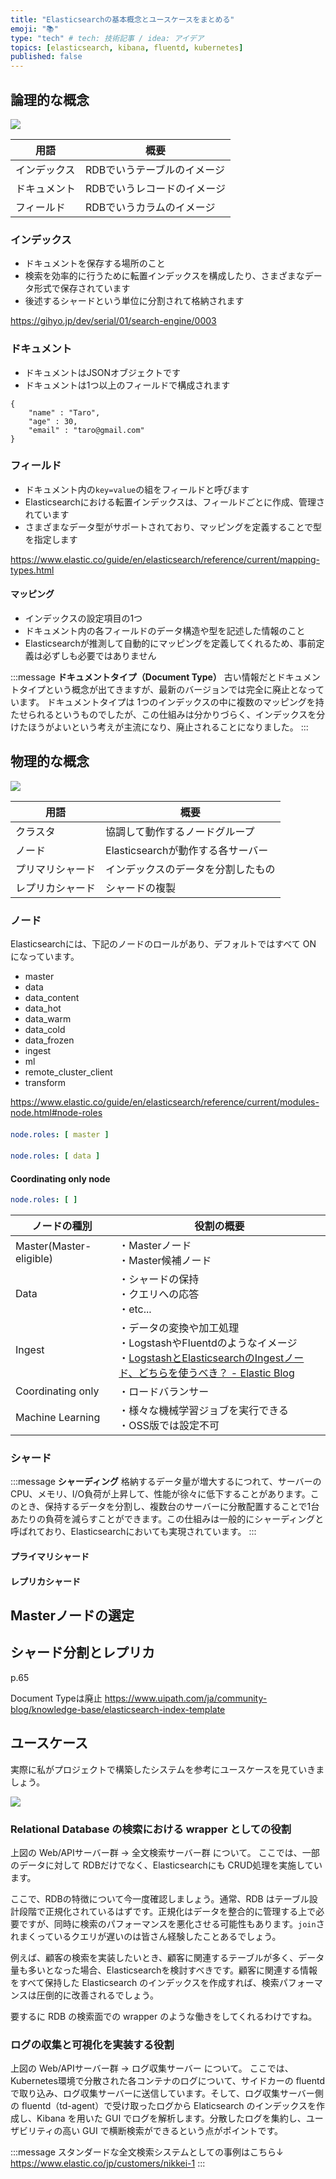 ```yaml
---
title: "Elasticsearchの基本概念とユースケースをまとめる"
emoji: "📚"
type: "tech" # tech: 技術記事 / idea: アイデア
topics: [elasticsearch, kibana, fluentd, kubernetes]
published: false
---
```



## 論理的な概念

![](/images/elasticsearch/elasticsearch-0.drawio.png)

|  用語      | 概要                        | 
| -------- | --------------------------- | 
| インデックス    | RDBでいうテーブルのイメージ | 
| ドキュメント | RDBでいうレコードのイメージ | 
| フィールド    | RDBでいうカラムのイメージ   | 

### インデックス
* ドキュメントを保存する場所のこと
* 検索を効率的に行うために転置インデックスを構成したり、さまざまなデータ形式で保存されています
* 後述するシャードという単位に分割されて格納されます

https://gihyo.jp/dev/serial/01/search-engine/0003

### ドキュメント
* ドキュメントはJSONオブジェクトです
* ドキュメントは1つ以上のフィールドで構成されます

```json:example
{
    "name" : "Taro",
    "age" : 30,
    "email" : "taro@gmail.com"
}
```

### フィールド
* ドキュメント内の`key=value`の組をフィールドと呼びます
* Elasticsearchにおける転置インデックスは、フィールドごとに作成、管理されています
* さまざまなデータ型がサポートされており、マッピングを定義することで型を指定します

https://www.elastic.co/guide/en/elasticsearch/reference/current/mapping-types.html

#### マッピング
* インデックスの設定項目の1つ
* ドキュメント内の各フィールドのデータ構造や型を記述した情報のこと
* Elasticsearchが推測して自動的にマッピングを定義してくれるため、事前定義は必ずしも必要ではありません

:::message
**ドキュメントタイプ（Document Type）**
古い情報だとドキュメントタイプという概念が出てきますが、最新のバージョンでは完全に廃止となっています。
ドキュメントタイプは 1つのインデックスの中に複数のマッピングを持たせられるというものでしたが、この仕組みは分かりづらく、インデックスを分けたほうがよいという考えが主流になり、廃止されることになりました。
:::

## 物理的な概念

![](/images/elasticsearch/elasticsearch-1.drawio.png)

|  用語      | 概要                        | 
| -------- | --------------------------- | 
| クラスタ    | 協調して動作するノードグループ | 
| ノード | Elasticsearchが動作する各サーバー | 
| プリマリシャード | インデックスのデータを分割したもの   | 
| レプリカシャード | シャードの複製   | 

### ノード

Elasticsearchには、下記のノードのロールがあり、デフォルトではすべて ON になっています。

* master
* data
* data_content
* data_hot
* data_warm
* data_cold
* data_frozen
* ingest
* ml
* remote_cluster_client
* transform

https://www.elastic.co/guide/en/elasticsearch/reference/current/modules-node.html#node-roles

#### 
```yml:elasticsearch.yml
node.roles: [ master ]
```

#### 
```yml:elasticsearch.yml
node.roles: [ data ]
```


#### Coordinating only node
```yml:elasticsearch.yml
node.roles: [ ]
```

|  ノードの種別      | 役割の概要                 | 
| -------- | --------------------------- | 
| Master(Master-eligible)    | ・Masterノード<br>・Master候補ノード | 
| Data | ・シャードの保持<br>・クエリへの応答<br>・etc... | 
| Ingest | ・データの変換や加工処理<br>・LogstashやFluentdのようなイメージ<br>・[LogstashとElasticsearchのIngestノード、どちらを使うべき？ - Elastic Blog](https://www.elastic.co/jp/blog/should-i-use-logstash-or-elasticsearch-ingest-nodes)  | 
| Coordinating only | ・ロードバランサー  | 
| Machine Learning | ・様々な機械学習ジョブを実行できる<br>・OSS版では設定不可  | 






### シャード
:::message
**シャーディング**
格納するデータ量が増大するにつれて、サーバーのCPU、メモリ、I/O負荷が上昇して、性能が徐々に低下することがあります。このとき、保持するデータを分割し、複数台のサーバーに分散配置することで1台あたりの負荷を減らすことができます。この仕組みは一般的にシャーディングと呼ばれており、Elasticsearchにおいても実現されています。
:::

#### プライマリシャード

#### レプリカシャード



## Masterノードの選定

## シャード分割とレプリカ
p.65


Document Typeは廃止
https://www.uipath.com/ja/community-blog/knowledge-base/elasticsearch-index-template

## ユースケース
実際に私がプロジェクトで構築したシステムを参考にユースケースを見ていきましょう。

![](/images/elasticsearch/elasticsearch-usecase.drawio.png)

### Relational Database の検索における wrapper としての役割

上図の Web/APIサーバー群 → 全文検索サーバー群 について。
ここでは、一部のデータに対して RDBだけでなく、Elasticsearchにも CRUD処理を実施しています。

ここで、RDBの特徴について今一度確認しましょう。通常、RDB はテーブル設計段階で正規化されているはずです。正規化はデータを整合的に管理する上で必要ですが、同時に検索のパフォーマンスを悪化させる可能性もあります。`join`されまくっているクエリが遅いのは皆さん経験したことあるでしょう。

例えば、顧客の検索を実装したいとき、顧客に関連するテーブルが多く、データ量も多いとなった場合、Elasticsearchを検討すべきです。顧客に関連する情報をすべて保持した Elasticsearch のインデックスを作成すれば、検索パフォーマンスは圧倒的に改善されるでしょう。

要するに RDB の検索面での wrapper のような働きをしてくれるわけですね。

### ログの収集と可視化を実装する役割

上図の Web/APIサーバー群 → ログ収集サーバー について。
ここでは、Kubernetes環境で分散された各コンテナのログについて、サイドカーの fluentd で取り込み、ログ収集サーバーに送信しています。そして、ログ収集サーバー側の fluentd（td-agent）で受け取ったログから Elaticsearch のインデックスを作成し、Kibana を用いた GUI でログを解析します。分散したログを集約し、ユーザビリティの高い GUI で横断検索ができるという点がポイントです。

:::message
スタンダードな全文検索システムとしての事例はこちら↓
https://www.elastic.co/jp/customers/nikkei-1
:::